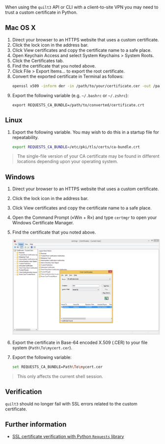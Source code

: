 <!--pytest-codeblocks:skipfile-->
<!-- markdownlint-disable-next-line first-line-h1 -->
When using the `quilt3` API or CLI with a client-to-site
VPN you may need to trust a custom certificate in Python.

## Mac OS X

1. Direct your browser to an HTTPS website that uses a custom certificate.
1. Click the lock icon in the address bar.
1. Click View certificates and copy the certificate name to a safe place.
1. Open Keychain Access and select System Keychains > System Roots.
1. Click the Certificates tab.
1. Find the certificate that you noted above.
1. Click File > Export Items... to export the root certificate.
1. Convert the exported certificate in Terminal as follows:
    ```sh
    openssl x509 -inform der -in /path/to/your/certificate.cer -out /path/to/converted/certificate.crt
    ```
1. Export the following variable (e.g. `~/.bashrc` or `~/.zshrc`):
    ```ssh
    export REQUESTS_CA_BUNDLE=/path/to/converted/certificate.crt
    ```

## Linux

1. Export the following variable. You may wish to do this in a startup file for repeatability.
    ```sh
    export REQUESTS_CA_BUNDLE=/etc/pki/tls/certs/ca-bundle.crt
    ```

> The single-file version of your CA certificate may be found in different locations
> depending upon your operating system.

## Windows

1. Direct your browser to an HTTPS website that uses a custom certificate.
1. Click the lock icon in the address bar.
1. Click View certificates and copy the certificate name to a safe place.
1. Open the Command Prompt («Win + R») and type `certmgr` to open
your Windows Certificate Manager.
1. Find the certificate that you noted above.

   ![MITM certificate](../imgs/certmgr-windows.png)

1. Export the certificate in Base-64 encoded X.509 (.CER) to your
file system (`Path\To\mycert.cer`).
1. Export the following variable:
    ```sh
    set REQUESTS_CA_BUNDLE=Path\To\mycert.cer
    ```
> This only affects the current shell session.

## Verification

`quilt3` should no longer fail with SSL errors related to the custom certificate.

## Further information

- [SSL certificate verification with Python `Requests`
library](https://requests.readthedocs.io/en/latest/user/advanced/#ssl-cert-verification)
